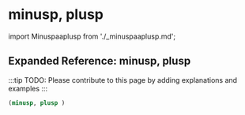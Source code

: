 # minusp, plusp

import Minuspaaplusp from './_minuspaaplusp.md';

<Minuspaaplusp />

## Expanded Reference: minusp, plusp

:::tip
TODO: Please contribute to this page by adding explanations and examples
:::

```lisp
(minusp, plusp )
```

